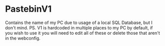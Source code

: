 # PastebinV1
Contains the name of my PC due to usage of a local SQL Database, but I don't mind.
PS. V1 is hardcoded in multiple places to my PC by default, if you wish to use it you will need to edit all of these or delete those that aren't in the webconfig.
